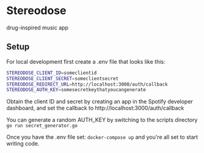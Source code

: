# Stereodose

drug-inspired music app

## Setup

For local development first create a .env file that looks like this:

```bash
STEREODOSE_CLIENT_ID=someclientid
STEREODOSE_CLIENT_SECRET=someclientsecret
STEREODOSE_REDIRECT_URL=http://localhost:3000/auth/callback
STEREODOSE_AUTH_KEY=somesecretkeythatyoucangenerate
```

Obtain the client ID and secret by creating an app in the Spotify developer dashboard, and set the callback to http://localhost:3000/auth/callback

You can generate a random AUTH_KEY by switching to the scripts directory
`go run secret_generator.go`

Once you have the .env file set:
`docker-compose up`
and you're all set to start writing code.